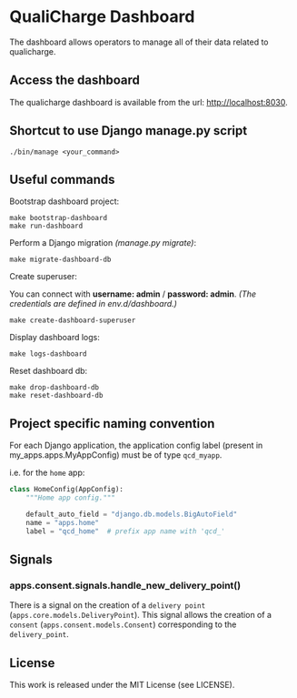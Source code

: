 # QualiCharge Dashboard

The dashboard allows operators to manage all of their data related to qualicharge.

## Access the dashboard

The qualicharge dashboard is available from the url:
[http://localhost:8030](http://localhost:8030).

## Shortcut to use Django manage.py script

```
./bin/manage <your_command>
```

## Useful commands

Bootstrap dashboard project:

```
make bootstrap-dashboard
make run-dashboard
```

Perform a Django migration *(manage.py migrate)*:

```
make migrate-dashboard-db
```

Create superuser:

You can connect with **username: admin** / **password: admin**.
*(The credentials are defined in env.d/dashboard.)*

```
make create-dashboard-superuser
```

Display dashboard logs:

```
make logs-dashboard
```

Reset dashboard db:

```
make drop-dashboard-db
make reset-dashboard-db
```

## Project specific naming convention

For each Django application, the application config label 
(present in my_apps.apps.MyAppConfig) must be of type `qcd_myapp`.

i.e. for the `home` app:  
```python
class HomeConfig(AppConfig):
    """Home app config."""

    default_auto_field = "django.db.models.BigAutoField"
    name = "apps.home"
    label = "qcd_home"  # prefix app name with 'qcd_'
```

## Signals

### apps.consent.signals.handle_new_delivery_point()
There is a signal on the creation of a `delivery point` (`apps.core.models.DeliveryPoint`). 
This signal allows the creation of a `consent` (`apps.consent.models.Consent`) 
corresponding to the `delivery_point`.

## License

This work is released under the MIT License (see LICENSE).
